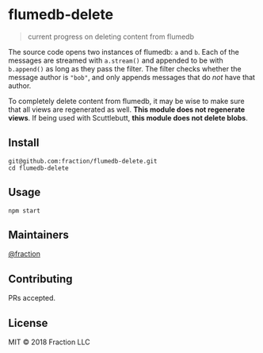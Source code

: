 # flumedb-delete

> current progress on deleting content from flumedb

The source code opens two instances of flumedb: `a` and `b`. Each of the
messages are streamed with `a.stream()` and appended to be with `b.append()`
as long as they pass the filter. The filter checks whether the message author
is `"bob"`, and only appends messages that do *not* have that author.

To completely delete content from flumedb, it may be wise to make sure that
all views are regenerated as well. **This module does not regenerate views**.
If being used with Scuttlebutt, **this module does not delete blobs**.

## Install

```
git@github.com:fraction/flumedb-delete.git
cd flumedb-delete
```

## Usage

```
npm start
```

## Maintainers

[@fraction](https://github.com/fraction)

## Contributing

PRs accepted.

## License

MIT © 2018 Fraction LLC
